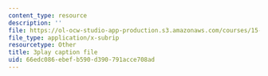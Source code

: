 ```yaml
---
content_type: resource
description: ''
file: https://ol-ocw-studio-app-production.s3.amazonaws.com/courses/15-071-the-analytics-edge-spring-2017/66edc086ebefb590d390791acce708ad_9i1sOSIccgw.srt
file_type: application/x-subrip
resourcetype: Other
title: 3play caption file
uid: 66edc086-ebef-b590-d390-791acce708ad
---
```

